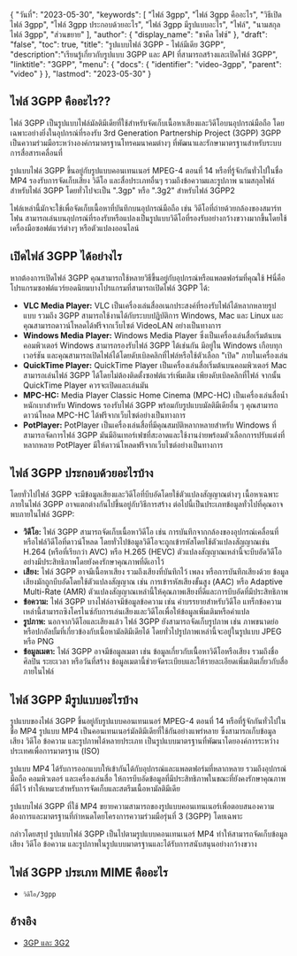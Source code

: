 {
"วันที่": "2023-05-30",
  "keywords": [
"ไฟล์ 3gpp",
"ไฟล์ 3gpp คืออะไร",
"วิธีเปิดไฟล์ 3gpp",
"ไฟล์ 3gpp ประกอบด้วยอะไร",
"ไฟล์ 3gpp มีรูปแบบอะไร",
"ไฟล์",
"นามสกุลไฟล์ 3gpp",
"ส่วนขยาย"
],
  "author": {
"display_name": "ชาคีล ไฟซ์"
},
"draft": "false",
"toc": true,
"title": "รูปแบบไฟล์ 3GPP - ไฟล์มีเดีย 3GPP",
  "description":"เรียนรู้เกี่ยวกับรูปแบบ 3GPP และ API ที่สามารถสร้างและเปิดไฟล์ 3GPP",
"linktitle": "3GPP",
  "menu": {
    "docs": {
      "identifier": "video-3gpp",
      "parent": "video"
}
},
"lastmod": "2023-05-30"
}

## ไฟล์ 3GPP คืออะไร??

ไฟล์ 3GPP เป็นรูปแบบไฟล์มัลติมีเดียที่ใช้สำหรับจัดเก็บเนื้อหาเสียงและวิดีโอบนอุปกรณ์มือถือ โดยเฉพาะอย่างยิ่งในอุปกรณ์ที่รองรับ 3rd Generation Partnership Project (3GPP) 3GPP เป็นความร่วมมือระหว่างองค์กรมาตรฐานโทรคมนาคมต่างๆ ที่พัฒนาและรักษามาตรฐานสำหรับระบบการสื่อสารเคลื่อนที่

รูปแบบไฟล์ 3GPP ขึ้นอยู่กับรูปแบบคอนเทนเนอร์ MPEG-4 ตอนที่ 14 หรือที่รู้จักกันทั่วไปในชื่อ MP4 รองรับการจัดเก็บเสียง วิดีโอ และสื่อประเภทอื่นๆ รวมถึงข้อความและรูปภาพ นามสกุลไฟล์สำหรับไฟล์ 3GPP โดยทั่วไปจะเป็น ".3gp" หรือ ".3g2" สำหรับไฟล์ 3GPP2

ไฟล์เหล่านี้มักจะใช้เพื่อจัดเก็บเนื้อหาที่บันทึกบนอุปกรณ์มือถือ เช่น วิดีโอที่ถ่ายด้วยกล้องของสมาร์ทโฟน สามารถเล่นบนอุปกรณ์ที่รองรับหรือแปลงเป็นรูปแบบวิดีโอที่รองรับอย่างกว้างขวางมากขึ้นโดยใช้เครื่องมือซอฟต์แวร์ต่างๆ หรือตัวแปลงออนไลน์

## เปิดไฟล์ 3GPP ได้อย่างไร

หากต้องการเปิดไฟล์ 3GPP คุณสามารถใช้หลายวิธีขึ้นอยู่กับอุปกรณ์หรือแพลตฟอร์มที่คุณใช้ Hนี่คือโปรแกรมซอฟต์แวร์ยอดนิยมบางโปรแกรมที่สามารถเปิดไฟล์ 3GPP ได้:

- **VLC Media Player:** VLC เป็นเครื่องเล่นสื่ออเนกประสงค์ที่รองรับไฟล์ได้หลากหลายรูปแบบ รวมถึง 3GPP สามารถใช้งานได้กับระบบปฏิบัติการ Windows, Mac และ Linux และคุณสามารถดาวน์โหลดได้ฟรีจากเว็บไซต์ VideoLAN อย่างเป็นทางการ
- **Windows Media Player:** Windows Media Player ซึ่งเป็นเครื่องเล่นสื่อเริ่มต้นบนคอมพิวเตอร์ Windows สามารถรองรับไฟล์ 3GPP ได้เช่นกัน มีอยู่ใน Windows เกือบทุกเวอร์ชัน และคุณสามารถเปิดไฟล์ได้โดยดับเบิลคลิกที่ไฟล์หรือใช้ตัวเลือก "เปิด" ภายในเครื่องเล่น
- **QuickTime Player:** QuickTime Player เป็นเครื่องเล่นสื่อเริ่มต้นบนคอมพิวเตอร์ Mac สามารถเล่นไฟล์ 3GPP ได้โดยไม่ต้องติดตั้งซอฟต์แวร์เพิ่มเติม เพียงดับเบิลคลิกที่ไฟล์ จากนั้น QuickTime Player ควรจะเปิดและเล่นมัน
- **MPC-HC:** Media Player Classic Home Cinema (MPC-HC) เป็นเครื่องเล่นสื่อน้ำหนักเบาสำหรับ Windows รองรับไฟล์ 3GPP พร้อมกับรูปแบบมัลติมีเดียอื่น ๆ คุณสามารถดาวน์โหลด MPC-HC ได้ฟรีจากเว็บไซต์อย่างเป็นทางการ
- **PotPlayer:** PotPlayer เป็นเครื่องเล่นสื่อที่มีคุณสมบัติหลากหลายสำหรับ Windows ที่สามารถจัดการไฟล์ 3GPP มันมีอินเทอร์เฟซที่สะอาดและใช้งานง่ายพร้อมตัวเลือกการปรับแต่งที่หลากหลาย PotPlayer มีให้ดาวน์โหลดฟรีจากเว็บไซต์อย่างเป็นทางการ

## ไฟล์ 3GPP ประกอบด้วยอะไรบ้าง

โดยทั่วไปไฟล์ 3GPP จะมีข้อมูลเสียงและวิดีโอที่บีบอัดโดยใช้ตัวแปลงสัญญาณต่างๆ เนื้อหาเฉพาะภายในไฟล์ 3GPP อาจแตกต่างกันไปขึ้นอยู่กับวิธีการสร้าง ต่อไปนี้เป็นประเภทข้อมูลทั่วไปที่คุณอาจพบภายในไฟล์ 3GPP:

- **วิดีโอ:** ไฟล์ 3GPP สามารถจัดเก็บเนื้อหาวิดีโอ เช่น การบันทึกจากกล้องของอุปกรณ์เคลื่อนที่หรือไฟล์วิดีโอที่ดาวน์โหลด โดยทั่วไปข้อมูลวิดีโอจะถูกเข้ารหัสโดยใช้ตัวแปลงสัญญาณเช่น H.264 (หรือที่เรียกว่า AVC) หรือ H.265 (HEVC) ตัวแปลงสัญญาณเหล่านี้จะบีบอัดวิดีโออย่างมีประสิทธิภาพโดยยังคงรักษาคุณภาพที่ดีเอาไว้
- **เสียง:** ไฟล์ 3GPP อาจมีเนื้อหาเสียง รวมถึงเสียงที่บันทึกไว้ เพลง หรือการบันทึกเสียงด้วย ข้อมูลเสียงมักถูกบีบอัดโดยใช้ตัวแปลงสัญญาณ เช่น การเข้ารหัสเสียงขั้นสูง (AAC) หรือ Adaptive Multi-Rate (AMR) ตัวแปลงสัญญาณเหล่านี้ให้คุณภาพเสียงที่ดีและการบีบอัดที่มีประสิทธิภาพ
- **ข้อความ:** ไฟล์ 3GPP บางไฟล์อาจมีข้อมูลข้อความ เช่น คำบรรยายสำหรับวิดีโอ แทร็กข้อความเหล่านี้สามารถซิงโครไนซ์กับการเล่นเสียงและวิดีโอเพื่อให้ข้อมูลเพิ่มเติมหรือคำแปล
- **รูปภาพ:** นอกจากวิดีโอและเสียงแล้ว ไฟล์ 3GPP ยังสามารถจัดเก็บรูปภาพ เช่น ภาพขนาดย่อหรือปกอัลบั้มที่เกี่ยวข้องกับเนื้อหามัลติมีเดียได้ โดยทั่วไปรูปภาพเหล่านี้จะอยู่ในรูปแบบ JPEG หรือ PNG
- **ข้อมูลเมตา:** ไฟล์ 3GPP อาจมีข้อมูลเมตา เช่น ข้อมูลเกี่ยวกับเนื้อหาวิดีโอหรือเสียง รวมถึงชื่อ ศิลปิน ระยะเวลา หรือวันที่สร้าง ข้อมูลเมตานี้ช่วยจัดระเบียบและให้รายละเอียดเพิ่มเติมเกี่ยวกับสื่อภายในไฟล์

## ไฟล์ 3GPP มีรูปแบบอะไรบ้าง

รูปแบบของไฟล์ 3GPP ขึ้นอยู่กับรูปแบบคอนเทนเนอร์ MPEG-4 ตอนที่ 14 หรือที่รู้จักกันทั่วไปในชื่อ MP4 รูปแบบ MP4 เป็นคอนเทนเนอร์มัลติมีเดียที่ใช้กันอย่างแพร่หลาย ซึ่งสามารถเก็บข้อมูลเสียง วิดีโอ ข้อความ และรูปภาพได้หลายประเภท เป็นรูปแบบมาตรฐานที่พัฒนาโดยองค์การระหว่างประเทศเพื่อการมาตรฐาน (ISO)

รูปแบบ MP4 ได้รับการออกแบบให้เข้ากันได้กับอุปกรณ์และแพลตฟอร์มที่หลากหลาย รวมถึงอุปกรณ์มือถือ คอมพิวเตอร์ และเครื่องเล่นสื่อ ให้การบีบอัดข้อมูลที่มีประสิทธิภาพในขณะที่ยังคงรักษาคุณภาพที่ดีไว้ ทำให้เหมาะสำหรับการจัดเก็บและสตรีมเนื้อหามัลติมีเดีย

รูปแบบไฟล์ 3GPP ที่ใช้ MP4 ขยายความสามารถของรูปแบบคอนเทนเนอร์เพื่อตอบสนองความต้องการและมาตรฐานที่กำหนดโดยโครงการความร่วมมือรุ่นที่ 3 (3GPP) โดยเฉพาะ

กล่าวโดยสรุป รูปแบบไฟล์ 3GPP เป็นไปตามรูปแบบคอนเทนเนอร์ MP4 ทำให้สามารถจัดเก็บข้อมูลเสียง วิดีโอ ข้อความ และรูปภาพในรูปแบบมาตรฐานและได้รับการสนับสนุนอย่างกว้างขวาง

## ไฟล์ 3GPP ประเภท MIME คืออะไร

- `วิดีโอ/3gpp`

## อ้างอิง
* [3GP และ 3G2](https://en.wikipedia.org/wiki/3GP_and_3G2)

